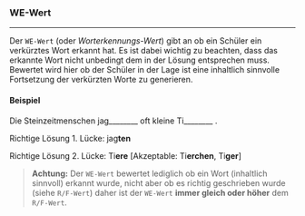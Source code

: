 ### WE-Wert

***

Der `WE-Wert` (oder *Worterkennungs-Wert*) gibt an ob ein Schüler ein verkürztes Wort erkannt hat.
Es ist dabei wichtig zu beachten, dass das erkannte Wort nicht unbedingt dem in der Lösung entsprechen muss. Bewertet wird hier ob der Schüler in der Lage ist eine inhaltlich sinnvolle Fortsetzung der verkürzten Worte zu generieren.

#### Beispiel
Die Steinzeitmenschen jag________ oft kleine Ti________ .

Richtige Lösung 1. Lücke: jag**ten**

Richtige Lösung 2. Lücke: Ti**ere** [Akzeptable: Ti**erchen**, Ti**ger**]

> **Achtung:** Der `WE-Wert` bewertet lediglich ob ein Wort (inhaltlich sinnvoll) erkannt wurde, nicht aber ob es richtig geschrieben wurde (siehe `R/F-Wert`) daher ist der `WE-Wert` **immer gleich oder höher** dem `R/F-Wert`.

